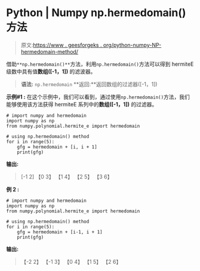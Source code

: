 # Python | Numpy np.hermedomain()方法

> 原文:[https://www . geesforgeks . org/python-numpy-NP-hermedomain-method/](https://www.geeksforgeeks.org/python-numpy-np-hermedomain-method/)

借助`**np.hermedomain()**`方法，利用`np.hermedomain()`方法可以得到 hermiteE 级数中具有值**数组([-1，1])** 的滤波器。

> **语法:** `np.hermedomain`
> **返回:**返回数组的过滤器([-1，1])

**示例#1 :**
在这个示例中，我们可以看到，通过使用`np.hermedomain()`方法，我们能够使用该方法获得 hermiteE 系列中的**数组([-1，1])** 的过滤器。

```
# import numpy and hermedomain
import numpy as np
from numpy.polynomial.hermite_e import hermedomain

# using np.hermedomain() method
for i in range(5):
    gfg = hermedomain + [i, i + 1]
    print(gfg)
```

**输出:**

> [-1 2]
> 【0 3】
> 【1 4】
> 【2 5】
> 【3 6】

**例 2 :**

```
# import numpy and hermedomain
import numpy as np
from numpy.polynomial.hermite_e import hermedomain

# using np.hermedomain() method
for i in range(5):
    gfg = hermedomain + [i-1, i + 1]
    print(gfg)
```

**输出:**

> 【-2 2】
> 【-1 3】
> 【0 4】
> 【1 5】
> 【2 6】